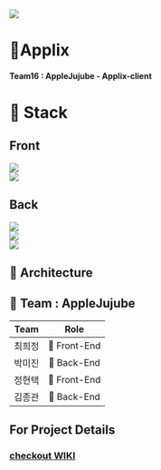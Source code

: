 <img src="https://img.shields.io/badge/PROJECT-Applix-blue?style=for-the-badge">

# 🍎Applix

#### Team16 : AppleJujube - Applix-client

# 📂 Stack

## Front

![](https://img.shields.io/badge/frontend-javascript-F7DF1E?style=for-the-badge&logo=javascript)<BR />
![](https://img.shields.io/badge/frontend-react-61DAFB?style=for-the-badge&logo=react)

## Back

![](https://img.shields.io/badge/backend-nodejs-339933?style=for-the-badge&logo=node.js)<BR />
![](https://img.shields.io/badge/backend-express-black?style=for-the-badge)<BR />
![](https://img.shields.io/badge/backend-MySql-4479A1?style=for-the-badge&logo=mysql)<BR />

## 🔧 Architecture

## 📌 Team : AppleJujube

|  Team  |     Role     |
| :----: | :----------: |
| 최희정 | 🚩 Front-End |
| 박미진 | 🏁 Back-End  |
| 정현택 | 🚩 Front-End |
| 김종관 | 🏁 Back-End  |

## For Project Details

### [checkout WIKI](https://github.com/codestates/16-applix-client/wiki)
